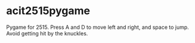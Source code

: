 # acit2515pygame
Pygame for 2515. Press A and D to move left and right, and space to jump. Avoid getting hit by the knuckles.
